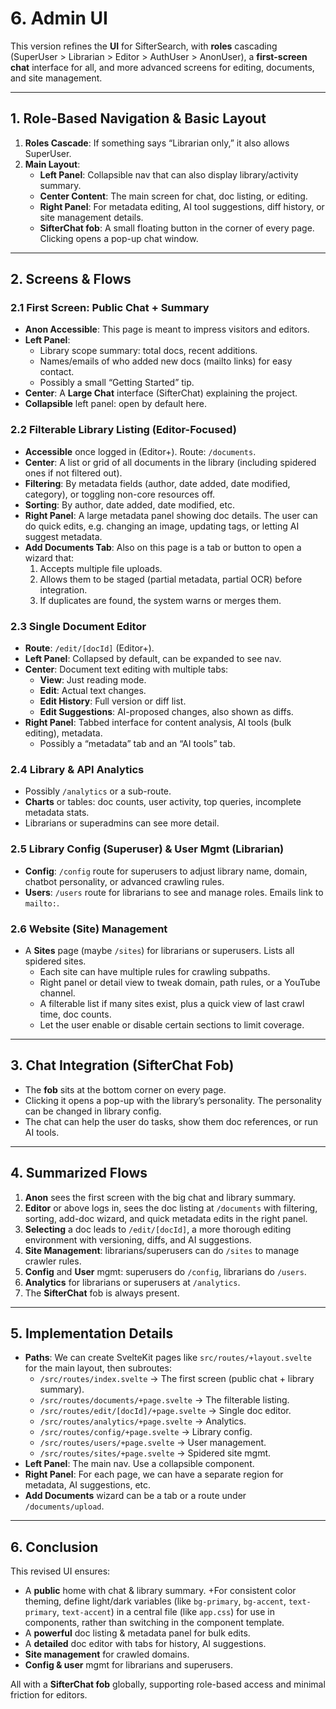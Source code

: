 # 6. Admin UI

This version refines the **UI** for SifterSearch, with **roles** cascading (SuperUser > Librarian > Editor > AuthUser > AnonUser), a **first-screen chat** interface for all, and more advanced screens for editing, documents, and site management.

---

## 1. Role-Based Navigation & Basic Layout

1. **Roles Cascade**: If something says “Librarian only,” it also allows SuperUser.
2. **Main Layout**:
    - **Left Panel**: Collapsible nav that can also display library/activity summary.
    - **Center Content**: The main screen for chat, doc listing, or editing.
    - **Right Panel**: For metadata editing, AI tool suggestions, diff history, or site management details.
    - **SifterChat fob**: A small floating button in the corner of every page. Clicking opens a pop-up chat window.

---

## 2. Screens & Flows

### 2.1 First Screen: Public Chat + Summary

- **Anon Accessible**: This page is meant to impress visitors and editors.
- **Left Panel**:
    - Library scope summary: total docs, recent additions.
    - Names/emails of who added new docs (mailto links) for easy contact.
    - Possibly a small “Getting Started” tip.
- **Center**: A **Large Chat** interface (SifterChat) explaining the project.
- **Collapsible** left panel: open by default here.

### 2.2 Filterable Library Listing (Editor-Focused)

- **Accessible** once logged in (Editor+). Route: `/documents`.
- **Center**: A list or grid of all documents in the library (including spidered ones if not filtered out).
- **Filtering**: By metadata fields (author, date added, date modified, category), or toggling non-core resources off.
- **Sorting**: By author, date added, date modified, etc.
- **Right Panel**: A large metadata panel showing doc details. The user can do quick edits, e.g. changing an image, updating tags, or letting AI suggest metadata.
- **Add Documents Tab**: Also on this page is a tab or button to open a wizard that:
    1. Accepts multiple file uploads.
    2. Allows them to be staged (partial metadata, partial OCR) before integration.
    3. If duplicates are found, the system warns or merges them.

### 2.3 Single Document Editor

- **Route**: `/edit/[docId]` (Editor+).
- **Left Panel**: Collapsed by default, can be expanded to see nav.
- **Center**: Document text editing with multiple tabs:
    - **View**: Just reading mode.
    - **Edit**: Actual text changes.
    - **Edit History**: Full version or diff list.
    - **Edit Suggestions**: AI-proposed changes, also shown as diffs.
- **Right Panel**: Tabbed interface for content analysis, AI tools (bulk editing), metadata.
    - Possibly a “metadata” tab and an “AI tools” tab.

### 2.4 Library & API Analytics

- Possibly `/analytics` or a sub-route.
- **Charts** or tables: doc counts, user activity, top queries, incomplete metadata stats.
- Librarians or superadmins can see more detail.

### 2.5 Library Config (Superuser) & User Mgmt (Librarian)

- **Config**: `/config` route for superusers to adjust library name, domain, chatbot personality, or advanced crawling rules.
- **Users**: `/users` route for librarians to see and manage roles. Emails link to `mailto:`.

### 2.6 Website (Site) Management

- A **Sites** page (maybe `/sites`) for librarians or superusers. Lists all spidered sites.
    - Each site can have multiple rules for crawling subpaths.
    - Right panel or detail view to tweak domain, path rules, or a YouTube channel.
    - A filterable list if many sites exist, plus a quick view of last crawl time, doc counts.
    - Let the user enable or disable certain sections to limit coverage.

---

## 3. Chat Integration (SifterChat Fob)

- The **fob** sits at the bottom corner on every page.
- Clicking it opens a pop-up with the library’s personality. The personality can be changed in library config.
- The chat can help the user do tasks, show them doc references, or run AI tools.

---

## 4. Summarized Flows

1. **Anon** sees the first screen with the big chat and library summary.
2. **Editor** or above logs in, sees the doc listing at `/documents` with filtering, sorting, add-doc wizard, and quick metadata edits in the right panel.
3. **Selecting** a doc leads to `/edit/[docId]`, a more thorough editing environment with versioning, diffs, and AI suggestions.
4. **Site Management**: librarians/superusers can do `/sites` to manage crawler rules.
5. **Config** and **User** mgmt: superusers do `/config`, librarians do `/users`.
6. **Analytics** for librarians or superusers at `/analytics`.
7. The **SifterChat** fob is always present.

---

## 5. Implementation Details

- **Paths**: We can create SvelteKit pages like `src/routes/+layout.svelte` for the main layout, then subroutes:
    - `/src/routes/index.svelte` → The first screen (public chat + library summary).
    - `/src/routes/documents/+page.svelte` → The filterable listing.
    - `/src/routes/edit/[docId]/+page.svelte` → Single doc editor.
    - `/src/routes/analytics/+page.svelte` → Analytics.
    - `/src/routes/config/+page.svelte` → Library config.
    - `/src/routes/users/+page.svelte` → User management.
    - `/src/routes/sites/+page.svelte` → Spidered site mgmt.
- **Left Panel**: The main nav. Use a collapsible component.
- **Right Panel**: For each page, we can have a separate region for metadata, AI suggestions, etc.
- **Add Documents** wizard can be a tab or a route under `/documents/upload`.

---

## 6. Conclusion

This revised UI ensures:

- A **public** home with chat & library summary.
+For consistent color theming, define light/dark variables (like `bg-primary`, `bg-accent`, `text-primary`, `text-accent`) in a central file (like `app.css`) for use in components, rather than switching in the component template.
- A **powerful** doc listing & metadata panel for bulk edits.
- A **detailed** doc editor with tabs for history, AI suggestions.
- **Site management** for crawled domains.
- **Config & user** mgmt for librarians and superusers.

All with a **SifterChat fob** globally, supporting role-based access and minimal friction for editors.